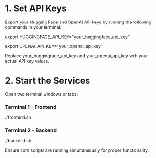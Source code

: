 1\. Set API Keys
================

Export your Hugging Face and OpenAI API keys by running the following commands in your terminal:

export HUGGINGFACE\_API\_KEY="your\_huggingface\_api\_key"

export OPENAI\_API\_KEY="your\_openai\_api\_key"

Replace your\_huggingface\_api\_key and your\_openai\_api\_key with your actual API key values.

2\. Start the Services
======================

Open two terminal windows or tabs:

### Terminal 1 - Frontend

./frontend.sh

### Terminal 2 - Backend

./backend.sh

Ensure both scripts are running simultaneously for proper functionality.